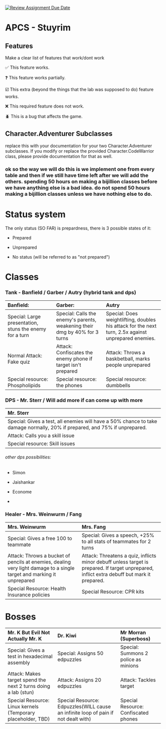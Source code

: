 [![Review Assignment Due Date](https://classroom.github.com/assets/deadline-readme-button-22041afd0340ce965d47ae6ef1cefeee28c7c493a6346c4f15d667ab976d596c.svg)](https://classroom.github.com/a/KprAwj1n)
# APCS - Stuyrim

## Features

Make a clear list of features that work/dont work

:white_check_mark: This feature works.

:question: This feature works partially.

:ballot_box_with_check: This extra (beyond the things that the lab was supposed to do) feature works.

:x: This required feature does not work.

:beetle: This is a bug that affects the game.


## Character.Adventurer Subclasses

replace this with your documentation for your two Character.Adventurer subclasses. If you modify or replace the provided Character.CodeWarrior class, please provide documentation for that as well.

### ok so the way we will do this is we implement one from every table and then if we still have time left after we will add the others. spending 50 hours on making a bijillion classes before we have anything else is a bad idea. do not spend 50 hours making a bijillion classes unless we have nothing else to do.

# Status system

The only status (SO FAR) is prepardness, there is 3 possible states of it:

- Prepared

- Unprepared

- No status (will be referred to as "not prepared")

# Classes

 ### Tank - Banfield / Garber / Autry (hybrid tank and dps)              

| Banfield:                                               | Garber:                                                                    | Autry                                                                                               |
|:--------------------------------------------------------|:---------------------------------------------------------------------------|:----------------------------------------------------------------------------------------------------|
| Special: Large presentation, stuns the enemy for a turn | Special: Calls the enemy's parents, weakening their dmg by 40% for 3 turns | Special: Does weightlifting, doubles his attack for the next turn, 2.5x against unprepared enemies. |
| Normal Attack: Fake quiz                                | Attack: Confiscates the enemy phone if target isn't prepared               | Attack: Throws a baskbetball, marks people unprepared                                               |
| Special resource: Phospholipids                         | Special resource: the phones                                               | Special resource: dumbbells                                                                         |


  
  
  
  
  


  
### DPS - Mr. Sterr / Will add more if can come up with more
| Mr. Sterr                                                                                                                  |
|:---------------------------------------------------------------------------------------------------------------------------|
| Special: Gives a test, all enemies will have a 50% chance to take damage normally, 20% if prepared, and 75% if unprepared. |
| Attack: Calls you a skill issue                                                                                            |
| Special resource: Skill issues                                                                                             |


###### other dps possibilities:


- Simon

- Jaishankar

- Econome

- 
  
  
  
  


  
### Healer - Mrs. Weinwurm / Fang

| Mrs. Weinwurm                                                                                                         | Mrs. Fang                                                                                                                                   |
|:----------------------------------------------------------------------------------------------------------------------|:--------------------------------------------------------------------------------------------------------------------------------------------|
| Special: Gives a free 100 to teammate                                                                                 | Special: Gives a speech, +25% to all stats of teammates for 2 turns                                                                         |
| Attack: Throws a bucket of pencils at enemies, dealing very light damage to a single target and marking it unprepared | Attack: Threatens a quiz, inflicts minor debuff unless target is prepared. If target unprepared, inflict extra debuff but mark it prepared. |
| Special Resource: Health Insurance policies                                                                           | Special Resource: CPR kits                                                                                                                  |

  
  
  
  
  


  
# Bosses


| Mr. K But Evil Not Actually Mr. K                              | Dr. Kiwi                                                                           | Mr Morran (Superboss)                |
|:---------------------------------------------------------------|:-----------------------------------------------------------------------------------|:-------------------------------------|
| Special: Gives a test in hexadecimal assembly                  | Special: Assigns 50 edpuzzles                                                      | Special: Summons 2 police as minions |
| Attack: Makes target spend the next 2 turns doing a lab (stun) | Attack: Assigns 20 edpuzzles                                                       | Attack: Tackles target               |
| Special Resource: Linux kernels (Temporary placeholder, TBD)   | Special Resource: Edpuzzles(WILL cause an infinite loop of pain if not dealt with) | Special Resource: Confiscated phones |

  
  
  
  


